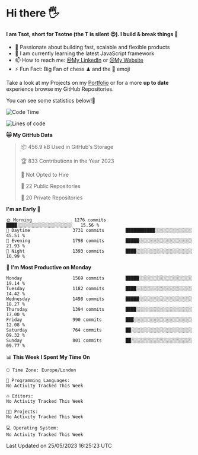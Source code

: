 # Hi there :raised_hand_with_fingers_splayed:
#### I am Tsot, short for Tsotne (the T is silent :wink:). I build & break things :space_invader:
- :telescope: Passionate about building fast, scalable and flexible products
- :seedling: I am currently learning the latest JavaScript framework 
- :mailbox: How to reach me: [@My LinkedIn](https://www.linkedin.com/in/tsotne-gvadzabia/) or [@My Website](https://tsotne.co.uk/contact)
- :zap: Fun Fact: Big Fan of chess ♟ and the 👾 emoji

Take a look at my Projects on my [Portfolio](https://tsotne.co.uk/) or for a more **up to date** experience browse my GitHub Repositories.

You can see some statistics below!:space_invader:
<!--START_SECTION:waka-->
![Code Time](http://img.shields.io/badge/Code%20Time-761%20hrs%202%20mins-blue)

![Lines of code](https://img.shields.io/badge/From%20Hello%20World%20I%27ve%20Written-4.8%20million%20lines%20of%20code-blue)

**🐱 My GitHub Data** 

> 📦 456.9 kB Used in GitHub's Storage 
 > 
> 🏆 833 Contributions in the Year 2023
 > 
> 🚫 Not Opted to Hire
 > 
> 📜 22 Public Repositories 
 > 
> 🔑 20 Private Repositories 
 > 
**I'm an Early 🐤** 

```text
🌞 Morning                1276 commits        ████░░░░░░░░░░░░░░░░░░░░░   15.56 % 
🌆 Daytime                3731 commits        ███████████░░░░░░░░░░░░░░   45.51 % 
🌃 Evening                1798 commits        █████░░░░░░░░░░░░░░░░░░░░   21.93 % 
🌙 Night                  1393 commits        ████░░░░░░░░░░░░░░░░░░░░░   16.99 % 
```
📅 **I'm Most Productive on Monday** 

```text
Monday                   1569 commits        █████░░░░░░░░░░░░░░░░░░░░   19.14 % 
Tuesday                  1182 commits        ████░░░░░░░░░░░░░░░░░░░░░   14.42 % 
Wednesday                1498 commits        █████░░░░░░░░░░░░░░░░░░░░   18.27 % 
Thursday                 1394 commits        ████░░░░░░░░░░░░░░░░░░░░░   17.00 % 
Friday                   990 commits         ███░░░░░░░░░░░░░░░░░░░░░░   12.08 % 
Saturday                 764 commits         ██░░░░░░░░░░░░░░░░░░░░░░░   09.32 % 
Sunday                   801 commits         ██░░░░░░░░░░░░░░░░░░░░░░░   09.77 % 
```


📊 **This Week I Spent My Time On** 

```text
🕑︎ Time Zone: Europe/London

💬 Programming Languages: 
No Activity Tracked This Week

🔥 Editors: 
No Activity Tracked This Week

🐱‍💻 Projects: 
No Activity Tracked This Week

💻 Operating System: 
No Activity Tracked This Week
```


 Last Updated on 25/05/2023 16:25:23 UTC
<!--END_SECTION:waka-->
